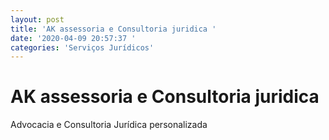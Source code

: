 ```yaml
---
layout: post
title: 'AK assessoria e Consultoria juridica '
date: '2020-04-09 20:57:37 '
categories: 'Serviços Jurídicos'
---
```


# AK assessoria e Consultoria juridica 

Advocacia e Consultoria Jurídica personalizada 
